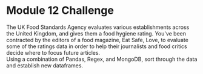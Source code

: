 # Module 12 Challenge
The UK Food Standards Agency evaluates various establishments across the United Kingdom, and gives them a food hygiene rating. You've been contracted by the editors of a food magazine, Eat Safe, Love, to evaluate some of the ratings data in order to help their journalists and food critics decide where to focus future articles.
<br>
Using a combination of Pandas, Regex, and MongoDB, sort through the data and establish new dataframes.
